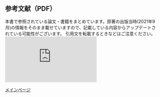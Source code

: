 <html lang="ja">
<head>
    <meta charset="UTF-8">
    <title>PDFの埋め込み表示</title>
    <style>
        .iframe-wrap iframe {
            aspect-ratio: 16 / 9;
            width: 100%;
            height: 100%;
            border: none;
        }
        .iframe-wrap {
            position: relative;
            width: 100%;
            padding-top: 56.25%; /* 16:9のアスペクト比 */
        }
        /*iframe {
            position: absolute;
            top: 0;
            left: 0;
        } */
    </style>
</head>
<body>

<h2>参考文献（PDF）</h2>
本書で参照されている論文・書籍をまとめています。原著の出版当時(2021年9月)の情報をそのまま載せていますので、記載している内容からアップデートされている可能性がございます。
引用文を転載するときなどはご注意ください。

<!--CSV形式でもご用意しておりますのでご自由にお使いください(<a href="" target="_blank">CSV形式はこちら</a>)。-->
<!-- PDFファイルの埋め込み表示 -->
<!-- <div class="iframe-wrap"> -->
<div class="container">
<iframe src="http://docs.google.com/gview?embedded=true&url=https://deeplearning-on-graphs.github.io/References.pdf", frameborder="0"></iframe>
</div>
<!--<iframe src="https://deeplearning-on-graphs.github.io/References.pdf"></iframe>-->
<!--</div> -->
</body>
</html>


[メインページ](index.markdown)
